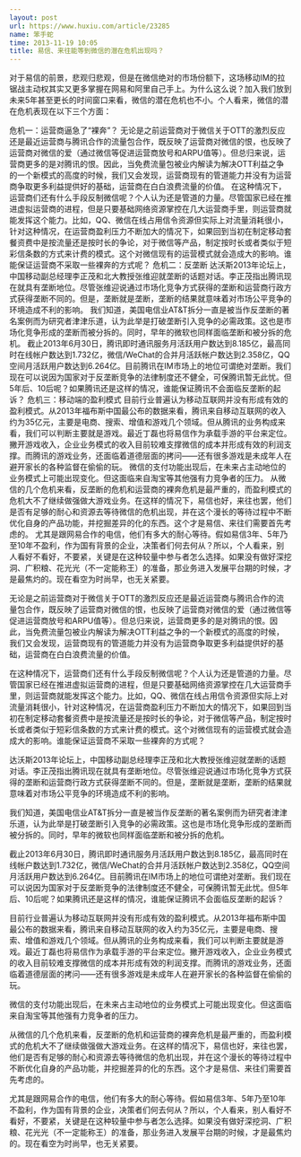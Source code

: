 ```yaml
---
layout: post
url: https://www.huxiu.com/article/23285
name: 笨手蛇
time: 2013-11-19 10:05
title: 易信、来往能等到微信的潜在危机出现吗？
---
```

对于易信的前景，悲观归悲观，但是在微信绝对的市场份额下，这场移动IM的拉锯战主动权其实又更多掌握在网易和阿里自己手上。为什么这么说？加入我们放到未来5年甚至更长的时间窗口来看，微信的潜在危机也不小。个人看来，微信的潜在危机表现在以下三个方面：

危机一：运营商逼急了“裸奔”？ 无论是之前运营商对于微信关于OTT的激烈反应还是最近运营商与腾讯合作的流量包合作，既反映了运营商对微信的恨，也反映了运营商对微信的爱（通过微信等促进运营商放号和ARPU值等）。但总归来说，运营商更多的是对腾讯的恨。因此，当免费流量包被业内解读为解决OTT利益之争的一个新模式的高度的时候，我们又会发现，运营商现有的管道能力并没有为运营商争取更多利益提供好的基础，运营商在白白浪费流量的价值。 在这种情况下，运营商们还有什么手段反制微信呢？个人认为还是管道的力量。尽管国家已经在推进虚拟运营商的进程，但是只要基础网络资源掌控在几大运营商手里，则运营商就能发挥这个能力。比如，QQ、微信在线占用信令资源但实际上对流量消耗很小，针对这种情况，在运营商盈利压力不断加大的情况下，如果回到当初在制定移动套餐资费中是按流量还是按时长的争论，对于微信等产品，制定按时长或者类似于短彩信条数的方式来计费的模式。这个对微信现有的运营模式就会造成大的影响。谁能保证运营商不采取一些裸奔的方式呢？ 危机二：反垄断 达沃斯2013年论坛上，中国移动副总经理李正茂和北大教授张维迎就垄断的话题对话。李正茂指出腾讯现在就具有垄断地位。尽管张维迎说通过市场化竞争方式获得的垄断和运营商行政方式获得垄断不同的。但是，垄断就是垄断，垄断的结果就意味着对市场公平竞争的环境造成不利的影响。 我们知道，美国电信业AT&T拆分一直是被当作反垄断的著名案例而为研究者津津乐道，认为此举是打破垄断引入竞争的必需政策。这也是市场化竞争形成的垄断而被分拆的。同时，早年的微软也同样面临垄断和被分拆的危机。 截止2013年6月30日，腾讯即时通讯服务月活跃用户数达到8.185亿，最高同时在线帐户数达到1.732亿，微信/WeChat的合并月活跃帐户数达到2.358亿，QQ空间月活跃用户数达到6.264亿。目前腾讯在IM市场上的地位可谓绝对垄断。我们现在可以说因为国家对于反垄断竞争的法律制度还不健全，可保腾讯暂无此忧。但5年后、10后呢？如果腾讯还是这样的情况，谁能保证腾讯不会面临反垄断的起诉？ 危机三：移动端的盈利模式 目前行业普遍认为移动互联网并没有形成有效的盈利模式。从2013年福布斯中国最公布的数据来看，腾讯来自移动互联网的收入约为35亿元，主要是电商、搜索、增值和游戏几个领域。但从腾讯的业务构成来看，我们可以判断主要就是游戏。最近丁磊也将易信作为承载手游的平台来定位。撇开游戏收入，企业业务模式的收入目前较难支撑微信的成本并形成有效的利润支撑。而腾讯的游戏业务，还面临着道德层面的拷问——还有很多游戏是未成年人在避开家长的各种监督在偷偷的玩。 微信的支付功能出现后，在未来占主动地位的业务模式上可能出现变化。但这面临来自淘宝等其他强有力竞争者的压力。 从微信的几个危机来看，反垄断的危机和运营商的裸奔危机是最严重的，而盈利模式的危机大不了继续做强做大游戏业务。在这样的情况下，易信也好，来往也罢，他们是否有足够的耐心和资源去等待微信的危机出现，并在这个漫长的等待过程中不断优化自身的产品功能，并挖掘差异的化的东西。这个才是易信、来往们需要首先考虑的。 尤其是跟网易合作的电信，他们有多大的耐心等待。假如易信3年、5年乃至10年不盈利，作为国有背景的企业，决策者们何去何从？所以，个人看来，别人看好不看好，不要紧，关键是在这种较量中参与者怎么选择。如果没有做好深挖洞、广积粮、花光光（不一定能称王）的准备，那业务进入发展平台期的时候，才是最焦灼的。现在看空为时尚早，也无关紧要。

无论是之前运营商对于微信关于OTT的激烈反应还是最近运营商与腾讯合作的流量包合作，既反映了运营商对微信的恨，也反映了运营商对微信的爱（通过微信等促进运营商放号和ARPU值等）。但总归来说，运营商更多的是对腾讯的恨。因此，当免费流量包被业内解读为解决OTT利益之争的一个新模式的高度的时候，我们又会发现，运营商现有的管道能力并没有为运营商争取更多利益提供好的基础，运营商在白白浪费流量的价值。

在这种情况下，运营商们还有什么手段反制微信呢？个人认为还是管道的力量。尽管国家已经在推进虚拟运营商的进程，但是只要基础网络资源掌控在几大运营商手里，则运营商就能发挥这个能力。比如，QQ、微信在线占用信令资源但实际上对流量消耗很小，针对这种情况，在运营商盈利压力不断加大的情况下，如果回到当初在制定移动套餐资费中是按流量还是按时长的争论，对于微信等产品，制定按时长或者类似于短彩信条数的方式来计费的模式。这个对微信现有的运营模式就会造成大的影响。谁能保证运营商不采取一些裸奔的方式呢？

达沃斯2013年论坛上，中国移动副总经理李正茂和北大教授张维迎就垄断的话题对话。李正茂指出腾讯现在就具有垄断地位。尽管张维迎说通过市场化竞争方式获得的垄断和运营商行政方式获得垄断不同的。但是，垄断就是垄断，垄断的结果就意味着对市场公平竞争的环境造成不利的影响。

我们知道，美国电信业AT&T拆分一直是被当作反垄断的著名案例而为研究者津津乐道，认为此举是打破垄断引入竞争的必需政策。这也是市场化竞争形成的垄断而被分拆的。同时，早年的微软也同样面临垄断和被分拆的危机。

截止2013年6月30日，腾讯即时通讯服务月活跃用户数达到8.185亿，最高同时在线帐户数达到1.732亿，微信/WeChat的合并月活跃帐户数达到2.358亿，QQ空间月活跃用户数达到6.264亿。目前腾讯在IM市场上的地位可谓绝对垄断。我们现在可以说因为国家对于反垄断竞争的法律制度还不健全，可保腾讯暂无此忧。但5年后、10后呢？如果腾讯还是这样的情况，谁能保证腾讯不会面临反垄断的起诉？

目前行业普遍认为移动互联网并没有形成有效的盈利模式。从2013年福布斯中国最公布的数据来看，腾讯来自移动互联网的收入约为35亿元，主要是电商、搜索、增值和游戏几个领域。但从腾讯的业务构成来看，我们可以判断主要就是游戏。最近丁磊也将易信作为承载手游的平台来定位。撇开游戏收入，企业业务模式的收入目前较难支撑微信的成本并形成有效的利润支撑。而腾讯的游戏业务，还面临着道德层面的拷问——还有很多游戏是未成年人在避开家长的各种监督在偷偷的玩。

微信的支付功能出现后，在未来占主动地位的业务模式上可能出现变化。但这面临来自淘宝等其他强有力竞争者的压力。

从微信的几个危机来看，反垄断的危机和运营商的裸奔危机是最严重的，而盈利模式的危机大不了继续做强做大游戏业务。在这样的情况下，易信也好，来往也罢，他们是否有足够的耐心和资源去等待微信的危机出现，并在这个漫长的等待过程中不断优化自身的产品功能，并挖掘差异的化的东西。这个才是易信、来往们需要首先考虑的。

尤其是跟网易合作的电信，他们有多大的耐心等待。假如易信3年、5年乃至10年不盈利，作为国有背景的企业，决策者们何去何从？所以，个人看来，别人看好不看好，不要紧，关键是在这种较量中参与者怎么选择。如果没有做好深挖洞、广积粮、花光光（不一定能称王）的准备，那业务进入发展平台期的时候，才是最焦灼的。现在看空为时尚早，也无关紧要。

